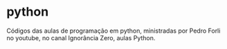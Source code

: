 # python
Códigos das aulas de programação em python, ministradas por Pedro Forli no youtube, no canal Ignorância Zero, aulas Python.

